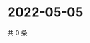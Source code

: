 # 2022-05-05

共 0 条

<!-- BEGIN WEIBO -->
<!-- 最后更新时间 Thu May 05 2022 01:25:15 GMT+0800 (China Standard Time) -->

<!-- END WEIBO -->
